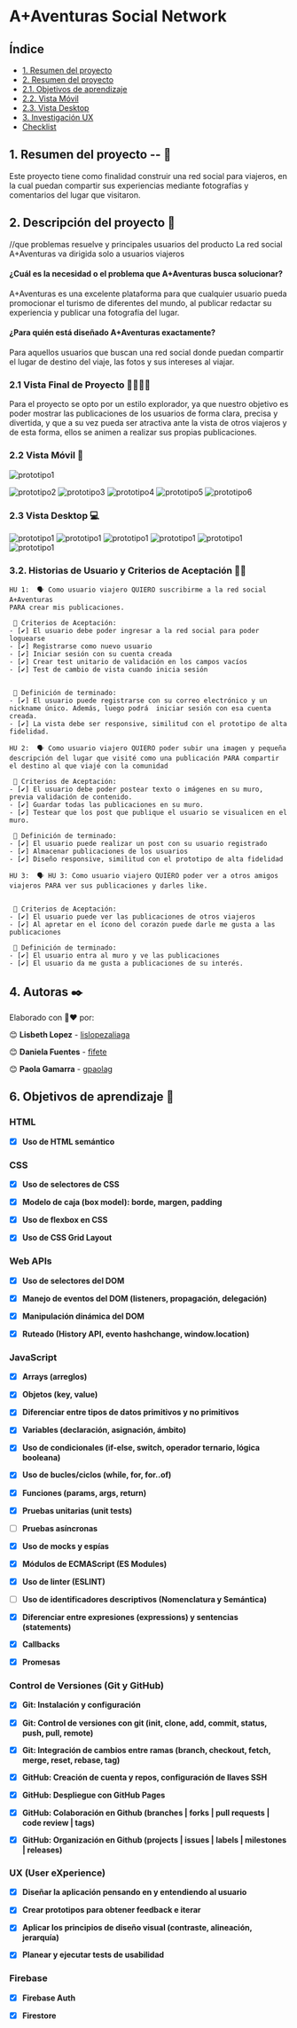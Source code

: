 # A+Aventuras Social Network

## Índice

* [1. Resumen del proyecto](#1-Resumen-del-proyecto)
* [2. Resumen del proyecto](#2-Descripción-del-proyecto)
* [2.1. Objetivos de aprendizaje](#2.1-Vista-Final-de-Proyecto)
* [2.2. Vista Móvil](#2.2-Vista-Móvil)
* [2.3. Vista Desktop](#2.3-Vista-Desktop)
* [3. Investigación UX](#3-Investigación-UX)
* [Checklist](#9-checklist)

## 1. Resumen del proyecto -- 📝

Este proyecto tiene como finalidad construir una red social para viajeros, en la cual puedan compartir sus experiencias mediante fotografías y comentarios del lugar que visitaron. 

## 2. Descripción del proyecto 📎
//que problemas resuelve y principales usuarios del producto
La red social A+Aventuras va dirigida solo a usuarios viajeros

#### ¿Cuál es la necesidad o el problema que A+Aventuras busca solucionar?
A+Aventuras es una excelente plataforma para que cualquier usuario pueda promocionar el turismo de diferentes del mundo, al publicar redactar su experiencia y publicar una fotografía del lugar. 
#### ¿Para quién está diseñado A+Aventuras exactamente?
Para aquellos usuarios que buscan una red social donde puedan compartir el lugar de destino del viaje, las fotos y sus intereses al viajar.

### 2.1 Vista Final de Proyecto 👩🏻‍🎨🎨

Para el proyecto se opto por un estilo explorador, ya que nuestro objetivo es poder mostrar las publicaciones de los usuarios de forma clara, precisa y divertida, y que a su vez pueda ser atractiva ante la vista de otros viajeros y de esta forma, ellos se animen a realizar sus propias publicaciones.
 

### 2.2 Vista Móvil 📲

![prototipo1](https://github.com/lislopezaliaga/turist-social-network/blob/main/src/img/signinM.png)

![prototipo2](https://github.com/elisabethfarfan/LIM018-data-lovers/blob/main/src/img/dise%C3%B1os/dise%C3%B1o-pag-principal.png?raw=true)
![prototipo3](https://github.com/elisabethfarfan/LIM018-data-lovers/blob/main/src/img/dise%C3%B1os/dise%C3%B1o-pag-principal.png?raw=true)
![prototipo4](https://github.com/elisabethfarfan/LIM018-data-lovers/blob/main/src/img/dise%C3%B1os/dise%C3%B1o-pag-principal.png?raw=true)
![prototipo5](https://github.com/elisabethfarfan/LIM018-data-lovers/blob/main/src/img/dise%C3%B1os/dise%C3%B1o-pag-principal.png?raw=true)
![prototipo6](https://github.com/elisabethfarfan/LIM018-data-lovers/blob/main/src/img/dise%C3%B1os/dise%C3%B1o-pag-principal.png?raw=true)

### 2.3 Vista Desktop  💻

![prototipo1](https://github.com/elisabethfarfan/LIM018-data-lovers/blob/main/src/img/dise%C3%B1os/dise%C3%B1o-pag-principal.png?raw=true)
![prototipo1](https://github.com/elisabethfarfan/LIM018-data-lovers/blob/main/src/img/dise%C3%B1os/dise%C3%B1o-pag-principal.png?raw=true)
![prototipo1](https://github.com/elisabethfarfan/LIM018-data-lovers/blob/main/src/img/dise%C3%B1os/dise%C3%B1o-pag-principal.png?raw=true)
![prototipo1](https://github.com/elisabethfarfan/LIM018-data-lovers/blob/main/src/img/dise%C3%B1os/dise%C3%B1o-pag-principal.png?raw=true)
![prototipo1](https://github.com/elisabethfarfan/LIM018-data-lovers/blob/main/src/img/dise%C3%B1os/dise%C3%B1o-pag-principal.png?raw=true)
![prototipo1](https://github.com/elisabethfarfan/LIM018-data-lovers/blob/main/src/img/dise%C3%B1os/dise%C3%B1o-pag-principal.png?raw=true)

### 3.2. Historias de Usuario y Criterios de Aceptación  📢📝
```
HU 1:  🗣️ Como usuario viajero QUIERO suscribirme a la red social A+Aventuras 
PARA crear mis publicaciones.

 📍 Criterios de Aceptación:
- [✔️] El usuario debe poder ingresar a la red social para poder loguearse
- [✔️] Registrarse como nuevo usuario
- [✔️] Iniciar sesión con su cuenta creada
- [✔️] Crear test unitario de validación en los campos vacíos
- [✔️] Test de cambio de vista cuando inicia sesión


 🏁 Definición de terminado:
- [✔️] El usuario puede registrarse con su correo electrónico y un nickname único. Además, luego podrá  iniciar sesión con esa cuenta creada.
- [✔️] La vista debe ser responsive, similitud con el prototipo de alta fidelidad.

```

```
HU 2:  🗣️ Como usuario viajero QUIERO poder subir una imagen y pequeña descripción del lugar que visité como una publicación PARA compartir el destino al que viajé con la comunidad

 📍 Criterios de Aceptación:
- [✔️] El usuario debe poder postear texto o imágenes en su muro, previa validación de contenido.
- [✔️] Guardar todas las publicaciones en su muro.
- [✔️] Testear que los post que publique el usuario se visualicen en el muro.

 🏁 Definición de terminado:
- [✔️] El usuario puede realizar un post con su usuario registrado
- [✔️] Almacenar publicaciones de los usuarios
- [✔️] Diseño responsive, similitud con el prototipo de alta fidelidad

```

```
HU 3:  🗣️ HU 3: Como usuario viajero QUIERO poder ver a otros amigos viajeros PARA ver sus publicaciones y darles like.


 📍 Criterios de Aceptación:
- [✔️] El usuario puede ver las publicaciones de otros viajeros
- [✔️] Al apretar en el ícono del corazón puede darle me gusta a las publicaciones

 🏁 Definición de terminado:
- [✔️] El usuario entra al muro y ve las publicaciones 
- [✔️] El usuario da me gusta a publicaciones de su interés.

```
## 4. Autoras ✒️
Elaborado con 💛❤️ por:

😊 **Lisbeth Lopez** - [lislopezaliaga](https://github.com/lislopezaliaga)

😊 **Daniela Fuentes** - [fifete](https://github.com/fifete)

😊 **Paola Gamarra** - [gpaolag](https://github.com/gpaolag) 

## 6. Objetivos de aprendizaje 📄
### HTML

- [x] **Uso de HTML semántico**

### CSS

- [x] **Uso de selectores de CSS**

- [x] **Modelo de caja (box model): borde, margen, padding**

- [x] **Uso de flexbox en CSS**

- [x] **Uso de CSS Grid Layout**

### Web APIs

- [x] **Uso de selectores del DOM**

- [x] **Manejo de eventos del DOM (listeners, propagación, delegación)**

- [x] **Manipulación dinámica del DOM**

- [x] **Ruteado (History API, evento hashchange, window.location)**

### JavaScript

- [x] **Arrays (arreglos)**

- [x] **Objetos (key, value)**

- [x] **Diferenciar entre tipos de datos primitivos y no primitivos**

- [x] **Variables (declaración, asignación, ámbito)**

- [x] **Uso de condicionales (if-else, switch, operador ternario, lógica booleana)**

- [x] **Uso de bucles/ciclos (while, for, for..of)**

- [x] **Funciones (params, args, return)**

- [x] **Pruebas unitarias (unit tests)**

- [ ] **Pruebas asíncronas**

- [x] **Uso de mocks y espías**

- [x] **Módulos de ECMAScript (ES Modules)**

- [x] **Uso de linter (ESLINT)**

- [ ] **Uso de identificadores descriptivos (Nomenclatura y Semántica)**

- [x] **Diferenciar entre expresiones (expressions) y sentencias (statements)**

- [x] **Callbacks**

- [x] **Promesas**

### Control de Versiones (Git y GitHub)

- [x] **Git: Instalación y configuración**

- [x] **Git: Control de versiones con git (init, clone, add, commit, status, push, pull, remote)**

- [x] **Git: Integración de cambios entre ramas (branch, checkout, fetch, merge, reset, rebase, tag)**

- [x] **GitHub: Creación de cuenta y repos, configuración de llaves SSH**

- [x] **GitHub: Despliegue con GitHub Pages**

- [x] **GitHub: Colaboración en Github (branches | forks | pull requests | code review | tags)**

- [x] **GitHub: Organización en Github (projects | issues | labels | milestones | releases)**

### UX (User eXperience)

- [x] **Diseñar la aplicación pensando en y entendiendo al usuario**

- [x] **Crear prototipos para obtener feedback e iterar**

- [x] **Aplicar los principios de diseño visual (contraste, alineación, jerarquía)**

- [x] **Planear y ejecutar tests de usabilidad**

### Firebase

- [x] **Firebase Auth**

- [x] **Firestore**




